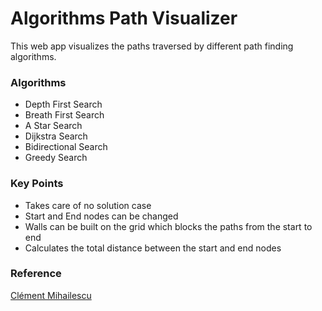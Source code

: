 # Algorithms Path Visualizer
This web app visualizes the paths traversed by different path finding algorithms.<br>

### Algorithms 
- Depth First Search
- Breath First Search
- A Star Search
- Dijkstra Search
- Bidirectional Search
- Greedy Search


### Key Points
- Takes care of no solution case
- Start and End nodes can be changed 
- Walls can be built on the grid which blocks the paths from the start to end
- Calculates the total distance between the start and end nodes


### Reference 
[Clément Mihailescu](https://www.youtube.com/watch?v=msttfIHHkak)
